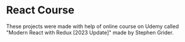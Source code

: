 # React Course

These projects were made with help of online course on Udemy called "Modern React with Redux [2023 Update]" made by Stephen Grider.

